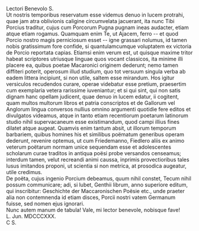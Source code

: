 Lectori Benevolo S.   
Ut nostris temporibus reservatum esse videmus denuo in lucem protrahi, quae jam atra oblivionis caligine circumvelata jacuerant, ita nunc Tibi Porcius traditur, cujus cum Porcorum Pugna pugnam ineas audacter, etiam atque etiam rogamus. Quamquam enim Te, ut Ajacem, ferro -- et quod Porcio nostro magis perniciosum esset -- igne grassari nolumus, id tamen nobis gratissimum fore confide, si quantulamcumque voluptatem ex victoria de Porcio reportata capias. Etiamsi enim verum est, ut quisque maxime tritor habeat scriptores utriusque linguae quos vocant classicos, ita minime illi placere ea, quibus poetae Macaronici originem dederunt; nemo tamen diffiteri poterit, operosum illud studium, quo tot versuum singula verba ab eadem littera incipiunt, si non utile, saltem esse mirandum. Hos igitur versiculos recudendos curare, operae videbatur esse pretium, praesertim cum exemplaria vetera rarissime iuveniantur; et si qui sint, qui non satis dignam hanc opellam judicent, quae denuo in lucem edatur, ii cogitent, quam multos multorum libros et patria conscriptos et de Gallorum vel Anglorum lingua conversos nullius omnino argumenti quotidie fere editos et divulgatos videamus, atque in tanto etiam recentiorum poetarum latinorum studio nihil supervacaneum esse existimandum, quod campi illius fines dilatet atque augeat. Quamvis enim tantum absit, ut illorum temporum barbariem, quibus homines his et similibus poëmatum generibus operam dederunt, revenire optemus, ut cum Friedemanno, Fiedlero aliis ex animo veterum poëtarum normam unice sequendam esse et adolescentes scholarum curae traditos in antiqua poësi probe versandos censeamus; interdum tamen, velut recreandi animi caussa, inprimis provectioribus tales lusus imitandos proponi, ut scientia si non metrica, at prosodica augeatur, utile credimus.   
De poëta, cujus ingenio Porcium debeamus, quum nihil constet, Tecum nihil possum communicare; adi, si lubet, Genthii librum, anno superiore editum, qui inscribitur: Geschichte der Maccaronischen Poësie etc., unde praeter alia non contemnenda id etiam disces, Porcii nostri vatem Germanum fuisse, sed nomen ejus ignorari.   
Nunc autem manum de tabula! Vale, mi lector benevole, nobisque fave!   
L. Jun. MDCCCXXX.   
C S.
